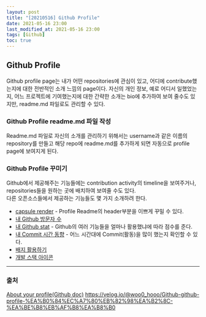 ```yaml
---
layout: post
title: "[20210516] Github Profile"
date: 2021-05-16 23:00
last_modified_at: 2021-05-16 23:00
tags: [Github]
toc: true
---
```


## Github Profile

Github profile page는 내가 어떤 repositories에 관심이 있고, 어디에 contribute했는지에 대한 전반적인 소개 느낌의 page이다. 자신의 개인 정보, 예로 어디서 일했었는지, 어느 프로젝트에 기여했는지에 대한 간략한 소개는 bio에 추가하여 보여 줄수도 있지만, readme.md 파일로도 관리할 수 있다.

### Github Profile readme.md 파일 작성

Readme.md 파일로 자신의 소개를 관리하기 위해서는 username과 같은 이름의 repository를 만들고 해당 repo에 readme.md를 추가하게 되면 자동으로 profile page에 보여지게 된다.

### Github Profile 꾸미기

Github에서 제공해주는 기능들에는 contribution activity의 timeline을 보여주거나, repositories들을 원하는 곳에 배치하여 보여줄 수도 있다.  
다른 오픈소스들에서 제공하는 기능들도 몇 가지 소개하려 한다.

- [capsule render](https://github.com/kyechan99/capsule-render) - Profile Readme의 header부분을 이쁘게 꾸밀 수 있다.
- [내 Github 방문자 수](https://hits.seeyoufarm.com/)
- [내 Github stat](https://github.com/anuraghazra/github-readme-stats) - Github의 여러 기능들을 얼마나 활용했냐에 따라 점수를 준다.
- [내 Commit 시간 동향](https://github.com/techinpark/productive-box) - 어느 시간대에 Commit(활동)을 많이 했는지 확인할 수 있다.
- [배지 활용하기](https://shields.io/)
- [개발 스택 아이콘](https://simpleicons.org/)

---

### 출처

[About your profile(Github doc)](https://docs.github.com/en/github/setting-up-and-managing-your-github-profile/about-your-profile)
https://velog.io/@woo0_hooo/Github-github-profile-%EA%B0%84%EC%A7%80%EB%82%98%EA%B2%8C-%EA%BE%B8%EB%AF%B8%EA%B8%B0

